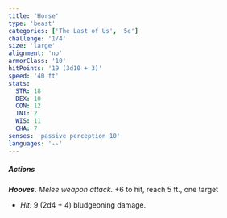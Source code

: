 ```yaml
---
title: 'Horse'
type: 'beast'
categories: ['The Last of Us', '5e']
challenge: '1/4'
size: 'large'
alignment: 'no'
armorClass: '10'
hitPoints: '19 (3d10 + 3)'
speed: '40 ft'
stats:
  STR: 18
  DEX: 10
  CON: 12
  INT: 2
  WIS: 11
  CHA: 7
senses: 'passive perception 10'
languages: '--'
---
```


##### Actions
_**Hooves.** Melee weapon attack._ +6 to hit, reach 5 ft., one target

- _Hit:_ 9 (2d4 + 4) bludgeoning damage.